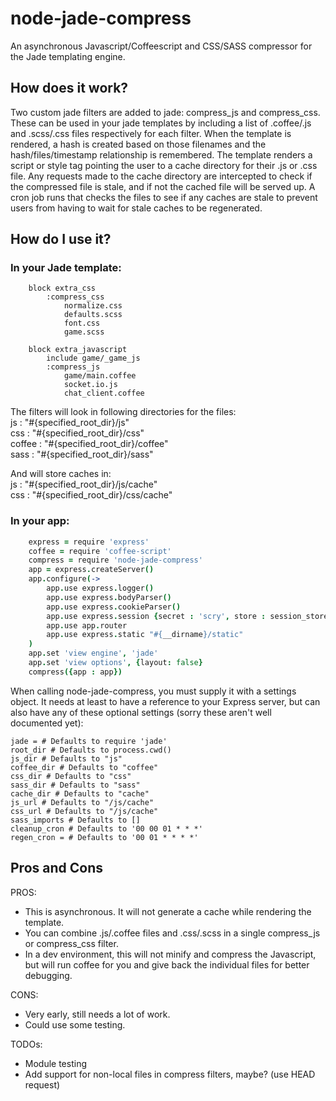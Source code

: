 node-jade-compress
==================

An asynchronous Javascript/Coffeescript and CSS/SASS compressor for the Jade templating engine.

How does it work?
-----------------

Two custom jade filters are added to jade: compress_js and compress_css. These can be used in your
jade templates by including a list of .coffee/.js and .scss/.css files respectively for each filter.
When the template is rendered, a hash is created based on those filenames and the hash/files/timestamp
relationship is remembered. The template renders a script or style tag pointing the user to a cache
directory for their .js or .css file. Any requests made to the cache directory are intercepted to 
check if the compressed file is stale, and if not the cached file will be served up. A cron job runs
that checks the files to see if any caches are stale to prevent users from having to wait for
stale caches to be regenerated.

How do I use it?
----------------

### In your Jade template: ###
```jade
    block extra_css
        :compress_css
            normalize.css
            defaults.scss
            font.css
            game.scss

    block extra_javascript
        include game/_game_js
        :compress_js
            game/main.coffee
            socket.io.js
            chat_client.coffee
```

The filters will look in following directories for the files:  
js      : "#{specified_root_dir}/js"  
css     : "#{specified_root_dir}/css"  
coffee  : "#{specified_root_dir}/coffee"  
sass    : "#{specified_root_dir}/sass"  

And will store caches in:  
js      : "#{specified_root_dir}/js/cache"  
css     : "#{specified_root_dir}/css/cache"  

### In your app: ###
```CoffeeScript
    express = require 'express'
    coffee = require 'coffee-script'
    compress = require 'node-jade-compress'
    app = express.createServer()
    app.configure(->
        app.use express.logger()
        app.use express.bodyParser()
        app.use express.cookieParser()
        app.use express.session {secret : 'scry', store : session_store}
        app.use app.router
        app.use express.static "#{__dirname}/static"
    )
    app.set 'view engine', 'jade'
    app.set 'view options', {layout: false}
    compress({app : app})
```
When calling node-jade-compress, you must supply it with a settings object.
It needs at least to have a reference to your Express server, but can also have any of these
optional settings (sorry these aren't well documented yet):

    jade = # Defaults to require 'jade'
    root_dir # Defaults to process.cwd()
    js_dir # Defaults to "js"  
    coffee_dir # Defaults to "coffee"
    css_dir # Defaults to "css"
    sass_dir # Defaults to "sass"
    cache_dir # Defaults to "cache"
    js_url # Defaults to "/js/cache"
    css_url # Defaults to "/js/cache"
    sass_imports # Defaults to []
    cleanup_cron # Defaults to '00 00 01 * * *'
    regen_cron = # Defaults to '00 01 * * * *'

Pros and Cons
-------------

PROS:
* This is asynchronous. It will not generate a cache while rendering the template.
* You can combine .js/.coffee files and .css/.scss in a single compress_js or compress_css filter.
* In a dev environment, this will not minify and compress the Javascript, but will run coffee for
you and give back the individual files for better debugging.

CONS:
* Very early, still needs a lot of work.
* Could use some testing.

TODOs:
* Module testing
* Add support for non-local files in compress filters, maybe? (use HEAD request)
